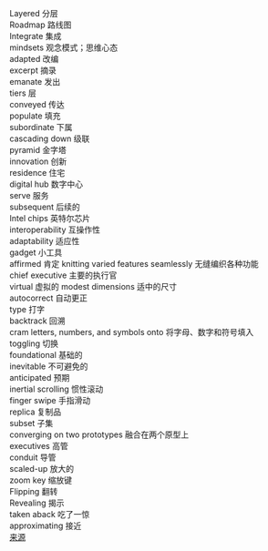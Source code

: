 Layered 分层  
Roadmap 路线图  
Integrate 集成  
mindsets 观念模式；思维心态  
adapted 改编  
excerpt 摘录  
emanate 发出  
tiers 层  
conveyed 传达  
populate 填充  
subordinate 下属  
cascading down 级联  
pyramid 金字塔  
innovation 创新  
residence 住宅  
digital hub 数字中心  
serve 服务  
subsequent 后续的  
Intel chips 英特尔芯片  
interoperability 互操作性  
adaptability 适应性  
gadget 小工具  
affirmed 肯定 
knitting varied features seamlessly 无缝编织各种功能  
chief executive 主要的执行官  
virtual 虚拟的 
modest dimensions 适中的尺寸  
autocorrect 自动更正  
type 打字  
backtrack 回溯  
cram letters, numbers, and symbols onto 将字母、数字和符号填入  
toggling 切换  
foundational 基础的  
inevitable 不可避免的  
anticipated 预期  
inertial scrolling 惯性滚动  
finger swipe 手指滑动  
replica 复制品  
subset 子集  
converging on two prototypes 融合在两个原型上  
executives 高管  
conduit 导管  
scaled-­up 放大的  
zoom key 缩放键  
Flipping 翻转  
Revealing 揭示  
taken aback 吃了一惊  
approximating 接近  
[来源](https://knowledge.wharton.upenn.edu/article/layered-leadership-apples-rise-top/)
